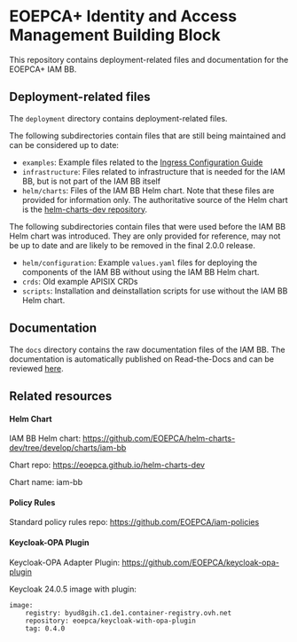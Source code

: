 # EOEPCA+ Identity and Access Management Building Block

This repository contains deployment-related files and documentation
for the EOEPCA+ IAM BB.

## Deployment-related files

The `deployment` directory contains deployment-related files.

The following subdirectories contain files that are still being
maintained and can be considered up to date:

* `examples`: Example files related to the
  [Ingress Configuration Guide](https://eoepca.readthedocs.io/projects/iam/en/latest/admin/configuration/apisix/ingress-configuration/)
* `infrastructure`: Files related to infrastructure that is needed
  for the IAM BB, but is not part of the IAM BB itself
* `helm/charts`: Files of the IAM BB Helm chart. Note that these files
  are provided for information only.
  The authoritative source of the Helm chart is the
  [helm-charts-dev repository](https://github.com/EOEPCA/helm-charts-dev/tree/develop/charts/iam-bb).

The following subdirectories contain files that were used before the
IAM BB Helm chart was introduced. They are only provided for reference,
may not be up to date and are likely to be removed in the final 2.0.0
release.

* `helm/configuration`: Example `values.yaml` files for deploying the
  components of the IAM BB without using the IAM BB Helm chart.
* `crds`: Old example APISIX CRDs 
* `scripts`: Installation and deinstallation scripts for use without the
  IAM BB Helm chart.

## Documentation

The `docs` directory contains the raw documentation files of the IAM BB. 
The documentation is automatically published on Read-the-Docs and can be
reviewed [here](https://eoepca.readthedocs.io/projects/iam/en/latest/).

## Related resources

#### Helm Chart

IAM BB Helm chart: https://github.com/EOEPCA/helm-charts-dev/tree/develop/charts/iam-bb

Chart repo: https://eoepca.github.io/helm-charts-dev

Chart name: iam-bb

#### Policy Rules

Standard policy rules repo: https://github.com/EOEPCA/iam-policies

#### Keycloak-OPA Plugin

Keycloak-OPA Adapter Plugin: https://github.com/EOEPCA/keycloak-opa-plugin

Keycloak 24.0.5 image with plugin:
```
image:
    registry: byud8gih.c1.de1.container-registry.ovh.net
    repository: eoepca/keycloak-with-opa-plugin
    tag: 0.4.0
```
